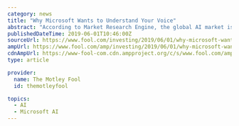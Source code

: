 ```yaml
---
category: news
title: "Why Microsoft Wants to Understand Your Voice"
abstract: "According to Market Research Engine, the global AI market is expected to skyrocket at a 37% compound annual growth rate over the next five years, reaching $191 billion by 2024. Microsoft (NASDAQ:MSFT) is certainly one of the leading players in the field ..."
publishedDateTime: 2019-06-01T10:46:00Z
sourceUrl: https://www.fool.com/investing/2019/06/01/why-microsoft-wants-to-understand-your-voice.aspx
ampUrl: https://www.fool.com/amp/investing/2019/06/01/why-microsoft-wants-to-understand-your-voice.aspx
cdnAmpUrl: https://www-fool-com.cdn.ampproject.org/c/s/www.fool.com/amp/investing/2019/06/01/why-microsoft-wants-to-understand-your-voice.aspx
type: article

provider:
  name: The Motley Fool
  id: themotleyfool

topics:
  - AI
  - Microsoft AI
---
```


